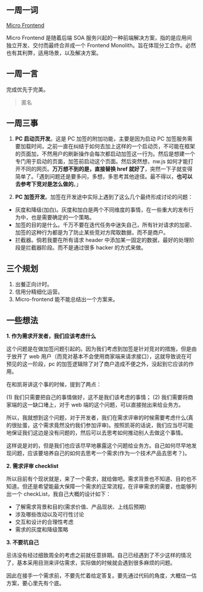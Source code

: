 ## 一周一词

[Micro Frontend]()

Micro Frontend 是随着后端 SOA 服务兴起的一种前端解决方案，指的是应用间独立开发、交付而最终合并成一个 Frontend Monolith。旨在体现分工合作。必然也有其利弊，适用场景，以及解决方案。

## 一周一言

完成优先于完美。

> 匿名

## 一周三事

1. **PC 启动页开发**。这是 PC 加签的附加功能，主要是因为启动 PC 加签服务需要加载时间，之前一直在纠结于如何去加上这样的一个启动页，不可能在框架的页面加，不然用户的刷新操作会每次都启动加签这一行为。然后是想建一个专门用于启动的页面，加签前启动这个页面。然后突然想，nw.js 如何才能打开不同的网页。**万万想不到的是，直接替换 href 就好了**，突然一下子就变得简单了。「遇到问题还是要多问，多想，多思考其他途径。最不得以，**也可以去参考下竞对是怎么做的**。」

2. **PC 加签开发**。加签在开发途中实际上遇到了这么几个最终形成讨论的问题：

+ 灰度和降级(加白)。灰度和加白是两个不同维度的事情，在一些重大的发布行为中，也是需要确定的一个策略。
+ 加签的目的是什么。千万不要在迭代任务中迷失自己，所有针对请求的加密、加签的这种行为都是为了防止某些竞对方爬取数据，而不是商户。
+ 拦截器。倘若我要在所有请求 header 中添加某一固定的数据，最好的处理阶段是拦截器阶段。而不是通过很多 hacker 的方式来做。

## 三个规划

1. 出餐正向计时。
2. 信用分精细化运营。
3. Micro-frontend 能不能总结出一个方案来。

## 一些想法

**1. 作为需求开发者，我们应该考虑什么**

这个问题是在做加签问题引起的。因为我们考虑到加签是针对竞对的措施，但是由于放开了 web 用户（而竞对基本不会使用商家端来请求接口），这就导致说在可预见的这一阶段，pc 的加签逻辑除了对了商户造成不便之外，没起到它应该的作用。

在和凯哥讲这个事的时候，提到了两点：

(1) 我们只需要把自己的事情做好，这不是我们该考虑的事情；
(2) 我们需要将商家端的这一缺口堵上，对于 web 端的这个问题，可以直接抛出来给业务方。

所以，我就想到这个问题，对于开发者，我们在需求评审的时候需要考虑什么(真的很扯蛋，这个需求竟然没约我们参加评审)。按照凯哥的话说，我们应当尽可能地保证我们这边是没有问题的，然后可以去思考如何推动别人去做这个事情。

这样说是对的，但是我们也应该尽早地暴露这个问题给业务方。自己如何尽早地发现问题，应该要培养自己的如何去思考一个需求(作为一个技术产品去思考？)。

**2. 需求评审 checklist**

所以目前有个现状就是，来了一个需求，就给做吧。需求背景也不知道、目的也不知道。但还是希望能最大保障一个需求的正常流程，在评审需求的需要，也能够列出一个 checkList，我自己大概的设计如下：

+ 了解需求背景和目的(需求价值、产品现状、上线后预期)
+ 涉及哪些改动以及可行性讨论
+ 交互和设计的合理性考虑
+ 需求的灰度和降级策略

**3. 不要坑自己**

忌讳没有经过细致周全的考虑之前就任意排期。自己已经遇到了不少这样的情况了，基本采用目测来评估需求，实际做的时候就会遇到很多麻烦的问题。

因此在接手一个需求前，不要先忙着给定答复。要先通过代码的角度，大概估一估方案，要心里先有个底。

